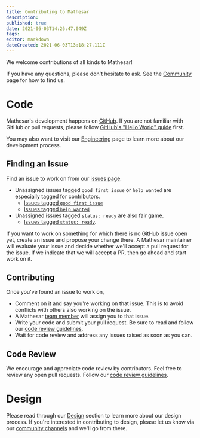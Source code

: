 ```yaml
---
title: Contributing to Mathesar
description: 
published: true
date: 2021-06-03T14:26:47.049Z
tags: 
editor: markdown
dateCreated: 2021-06-03T13:18:27.111Z
---
```


We welcome contributions of all kinds to Mathesar!

If you have any questions, please don't hesitate to ask. See the [Community](/community) page for how to find us.

# Code
Mathesar's development happens on [GitHub](https://github.com/centerofci/mathesar). If you are not familiar with GitHub or pull requests, please follow [GitHub's "Hello World" guide](https://guides.github.com/activities/hello-world/) first.

You may also want to visit our [Engineering](/engineering) page to learn more about our development process.

## Finding an Issue
Find an issue to work on from our [issues page](https://github.com/centerofci/mathesar/issues).
  - Unassigned issues tagged `good first issue` or `help wanted` are especially tagged for contributors.
    - [Issues tagged `good first issue`](https://github.com/centerofci/mathesar/issues?q=is%3Aopen+is%3Aissue+no%3Aassignee+label%3A%22good+first+issue%22)
    - [Issues tagged `help wanted`](https://github.com/centerofci/mathesar/issues?q=is%3Aopen+is%3Aissue+no%3Aassignee+label%3A%22help+wanted%22)
  - Unassigned issues tagged `status: ready` are also fair game.
    - [Issues tagged `status: ready`](https://github.com/centerofci/mathesar/issues?q=is%3Aopen+is%3Aissue+label%3A%22status%3A+ready%22+no%3Aassignee).

If you want to work on something for which there is no GitHub issue open yet, create an issue and propose your change there. A Mathesar maintainer will evaluate your issue and decide whether we'll accept a pull request for the issue. If we indicate that we will accept a PR, then go ahead and start work on it.

## Contributing
Once you've found an issue to work on, 

- Comment on it and say you're working on that issue. This is to avoid conflicts with others also working on the issue.
- A Mathesar [team member](/team) will assign you to that issue.
- Write your code and submit your pull request. Be sure to read and follow our [code review guidelines](/engineering/code-review).
- Wait for code review and address any issues raised as soon as you can.

## Code Review
We encourage and appreciate code review by contributors. Feel free to review any open pull requests. Follow our [code review guidelines](/engineering/code-review).

# Design
Please read through our [Design](/design) section to learn more about our design process. If you're interested in contributing to design, please let us know via our [community channels](/community) and we'll go from there.
